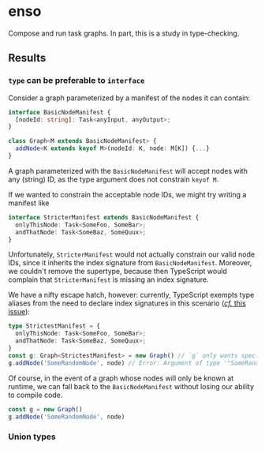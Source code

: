 # enso
Compose and run task graphs. In part, this is a study in type-checking.

## Results
### `type` can be preferable to `interface`
Consider a graph parameterized by a manifest of the nodes it can contain:

```typescript
interface BasicNodeManifest {
  [nodeId: string]: Task<anyInput, anyOutput>;
}

class Graph<M extends BasicNodeManifest> {
  addNode<K extends keyof M>(nodeId: K, node: M[K]) {...}
}
```

A graph parameterized with the `BasicNodeManifest` will accept nodes with any (string) ID, as the type argument does not constrain `keyof M`.

If we wanted to constrain the acceptable node IDs, we might try writing a manifest like

```typescript
interface StricterManifest extends BasicNodeManifest {
  onlyThisNode: Task<SomeFoo, SomeBar>;
  andThatNode: Task<SomeBaz, SomeQuux>;
}
```

Unfortunately, `StricterManifest` would not actually constrain our valid node IDs, since it inherits the index signature from `BasicNodeManifest`. Moreover, we couldn't remove the supertype, because then TypeScript would complain that `StricterManifest` is missing an index signature.

We have a nifty escape hatch, however: currently, TypeScript exempts type aliases from the need to declare index signatures in this scenario ([*cf.* this issue](https://github.com/Microsoft/TypeScript/issues/15300)):

```typescript
type StrictestManifest = {
  onlyThisNode: Task<SomeFoo, SomeBar>;
  andThatNode: Task<SomeBaz, SomeQuux>;
}
const g: Graph<StrictestManifest> = new Graph() // `g` only wants specific node IDs!
g.addNode('SomeRandomNode', node) // Error: Argument of type '"SomeRandomNode"' is not assignable...
```

Of course, in the event of a graph whose nodes will only be known at runtime, we can fall back to the `BasicNodeManifest` without losing our ability to compile code.

```typescript
const g = new Graph()
g.addNode('SomeRandomNode', node)
```

### Union types 
